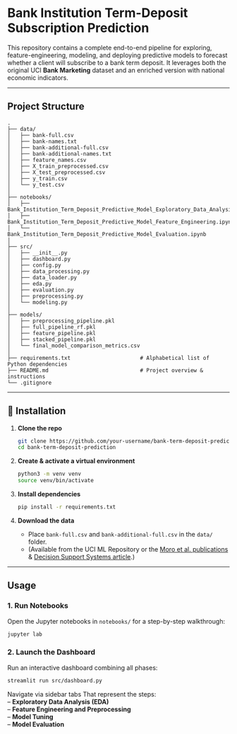 # Bank Institution Term-Deposit Subscription Prediction

This repository contains a complete end-to-end pipeline for exploring, feature-engineering, modeling, and deploying predictive models to forecast whether a client will subscribe to a bank term deposit. It leverages both the original UCI **Bank Marketing** dataset and an enriched version with national economic indicators.

---

## Project Structure

```
.
├── data/
│   ├── bank-full.csv
│   ├── bank-names.txt
│   ├── bank-additional-full.csv
│   ├── bank-additional-names.txt
│   ├── feature_names.csv
│   ├── X_train_preprocessed.csv
│   ├── X_test_preprocessed.csv
│   ├── y_train.csv
│   └── y_test.csv
│
├── notebooks/
│   ├── Bank_Institution_Term_Deposit_Predictive_Model_Exploratory_Data_Analysis_(EDA).ipynb      
│   ├── Bank_Institution_Term_Deposit_Predictive_Model_Feature_Engineering.ipynb      
│   └── Bank_Institution_Term_Deposit_Predictive_Model_Evaluation.ipynb       
│
├── src/
│   ├── __init__.py
│   ├── dashboard.py                     
│   ├── config.py                         
│   ├── data_processing.py 
│   ├── data_loader.py
│   ├── eda.py
│   ├── evaluation.py
│   ├── preprocessing.py
│   └── modeling.py                    
│
├── models/
│   ├── preprocessing_pipeline.pkl     
│   ├── full_pipeline_rf.pkl   
│   ├── feature_pipeline.pkl          
│   ├── stacked_pipeline.pkl          
│   └── final_model_comparison_metrics.csv
│
├── requirements.txt                      # Alphabetical list of Python dependencies
├── README.md                             # Project overview & instructions
└── .gitignore
```

---

## 🔧 Installation

1. **Clone the repo**  
   ```bash
   git clone https://github.com/your-username/bank-term-deposit-prediction.git
   cd bank-term-deposit-prediction
   ```

2. **Create & activate a virtual environment**  
   ```bash
   python3 -m venv venv
   source venv/bin/activate
   ```

3. **Install dependencies**  
   ```bash
   pip install -r requirements.txt
   ```

4. **Download the data**  
   - Place `bank-full.csv` and `bank-additional-full.csv` in the `data/` folder.  
   - (Available from the UCI ML Repository or the [Moro et al. publications](http://hdl.handle.net/1822/14838) & [Decision Support Systems article](http://dx.doi.org/10.1016/j.dss.2014.03.001).)

---

##  Usage

### 1. Run Notebooks
Open the Jupyter notebooks in `notebooks/` for a step-by-step walkthrough:
```bash
jupyter lab
```

### 2. Launch the Dashboard
Run an interactive dashboard combining all phases:
```bash
streamlit run src/dashboard.py
```
Navigate via sidebar tabs That represent the steps:  
  – **Exploratory Data Analysis (EDA)**  
  – **Feature Engineering and Preprocessing**  
  – **Model Tuning**  
  – **Model Evaluation**

